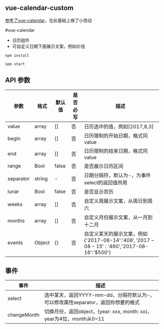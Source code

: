 ## vue-calendar-custom

[参考了vue-calendar](https://github.com/jinzhe/vue-calendar)，在此基础上做了小改动

#vue-calendar

- 日历组件
- 可自定义日期下面展示文案，例如价钱


```
npm install

npm start

```

## API 参数

参数 | 格式 | 默认值 | 是否必写 | 描述
---|---|---|---|---
value | array | [] | 否 | 日历选中的值，例如[2017,8,3]
begin | array | [] | 否 | 日历限制的开始日期，格式同value
end | array | [] | 否 | 日历限制的结束日期，格式同value
range | Bool | false | 否 | 是否展示日历区间
separator | string | - | 否 | 日期分隔符，默认为-，为事件select的返回值所用
lunar | Bool | false | 否 | 是否显示农历
weeks | array | [] | 否 | 自定义周展示文案，从周日到周六
months | array | [] | 否 | 自定义月份展示文案，从一月到十二月
events | Object | {} | 否 | 自定义某天的展示文案，例如{'2017-08-14':'$408','2017-08-15':'$460','2017-08-16':'$500'}

## 事件
事件 | 描述
---|---
select | 选中某天，返回YYYY-mm-dd，分隔符默认为-，可以修改属性separator，返回你想要的格式
changeMonth | 切换月份，返回object，{year: xxx, month: xx}，year为4位，month从0~11
